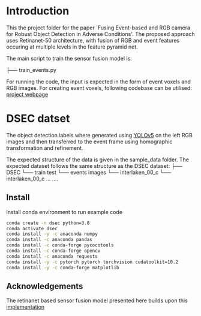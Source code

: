 # Introduction
This the project folder for the paper `Fusing Event-based and RGB camera for Robust Object Detection in Adverse Conditions'. The proposed approach uses Retinanet-50 architecture, with fusion of RGB and event features occuring at multiple levels in the feature pyramid net.

The main script to train the sensor fusion model is:

├── train_events.py

For running the code, the input is expected in the form of event voxels and RGB images. For creating event voxels, following codebase can be utilised:
[project webpage](https://github.com/uzh-rpg/DSEC)


# DSEC datset

The object detection labels where generated using [YOLOv5](https://github.com/ultralytics/yolov5) on the left RGB images and then transferred to the event frame using homographic transformation and refinement.

The expected structure of the data is given in the sample_data folder. The expected dataset follows the same structure as the DSEC dataset:
├── DSEC
    └── train   test
        └── events                      images
            └── interlaken_00_c            └── interlaken_00_c
                ...                             ....
## Install

Install conda environment to run example code
```bash
conda create -n dsec python=3.8
conda activate dsec
conda install -y -c anaconda numpy
conda install -c anaconda pandas
conda install -c conda-forge pycocotools
conda install -c conda-forge opencv
conda install -c anaconda requests
conda install -y -c pytorch pytorch torchvision cudatoolkit=10.2
conda install -y -c conda-forge matplotlib
```

## Acknowledgements
The retinanet based sensor fusion model presented here builds upon this [implementation](https://github.com/yhenon/pytorch-retinanet)

